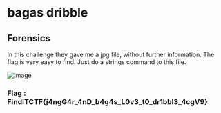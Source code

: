 # bagas dribble
## Forensics

In this challenge they gave me a jpg file, without further information. The flag is very easy to find. Just do a strings command to this file.

![image](https://github.com/user-attachments/assets/5a88554e-b2b0-4118-a6ef-90ca41eda55e)

### Flag : FindITCTF{j4ngG4r_4nD_b4g4s_L0v3_t0_dr1bbl3_4cgV9}
